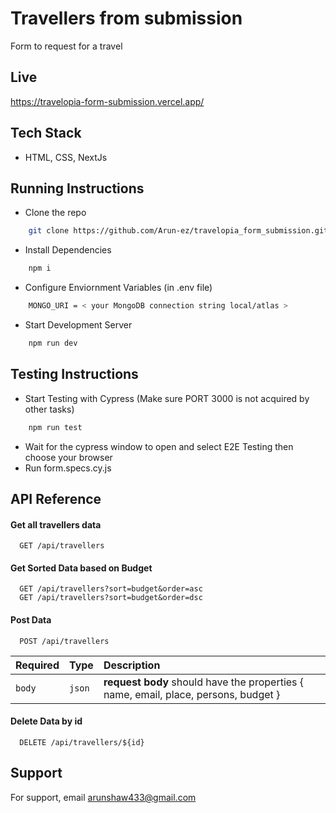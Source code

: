 
# Travellers from submission

Form to request for a travel



## Live

https://travelopia-form-submission.vercel.app/

## Tech Stack

- HTML, CSS, NextJs 


## Running Instructions

- Clone the repo

````bash
    git clone https://github.com/Arun-ez/travelopia_form_submission.git
````

- Install Dependencies

````bash
    npm i
````

- Configure Enviornment Variables (in .env file)

````bash
    MONGO_URI = < your MongoDB connection string local/atlas >
````

- Start Development Server

````bash
    npm run dev
````

## Testing Instructions

- Start Testing with Cypress (Make sure PORT 3000 is not acquired by other tasks)

````bash
    npm run test
````

- Wait for the cypress window to open and select E2E Testing then choose your browser
- Run form.specs.cy.js
## API Reference

#### Get all travellers data

```http
  GET /api/travellers
```

#### Get Sorted Data based on Budget

```http
  GET /api/travellers?sort=budget&order=asc
  GET /api/travellers?sort=budget&order=dsc
```

#### Post Data

```http
  POST /api/travellers
```
| Required | Type     | Description                       |
| :-------- | :------- | :-------------------------------- |
| `body`| `json` | **request body** should have the properties { name, email, place, persons, budget } |


#### Delete Data by id

```http
  DELETE /api/travellers/${id}
```


## Support

For support, email arunshaw433@gmail.com